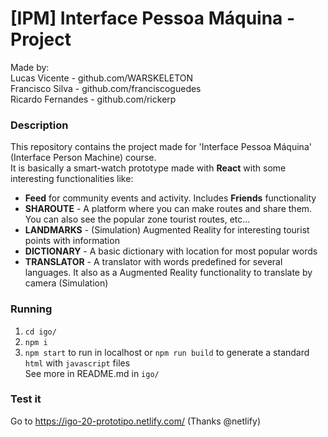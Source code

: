 # [IPM] Interface Pessoa Máquina - Project

Made by:  
Lucas Vicente - github.com/WARSKELETON  
Francisco Silva - github.com/franciscoguedes  
Ricardo Fernandes - github.com/rickerp  

### Description
This repository contains the project made for 'Interface Pessoa Máquina' (Interface Person Machine) course.  
It is basically a smart-watch prototype made with **React** with some interesting functionalities like:  
  * **Feed** for community events and activity. Includes **Friends** functionality  
  * **SHAROUTE** - A platform where you can make routes and share them. You can also see the popular zone tourist routes, etc...  
  * **LANDMARKS** - (Simulation) Augmented Reality for interesting tourist points with information  
  * **DICTIONARY** - A basic dictionary with location for most popular words  
  * **TRANSLATOR** - A translator with words predefined for several languages. It also as a Augmented Reality functionality to translate by camera (Simulation)  

### Running
1. `cd igo/`  
2. `npm i`
3. `npm start` to run in localhost or `npm run build` to generate a standard `html` with `javascript` files  
See more in README.md in `igo/`

### Test it
Go to https://igo-20-prototipo.netlify.com/ 
(Thanks @netlify)
